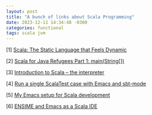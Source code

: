 ```yaml
---
layout: post
title: "A bunch of links about Scala Programming"
date: 2023-12-11 14:34:48 -0300
categories: functional
tags: scala jvm
---
```


\[1] [Scala: The Static Language that Feels Dynamic](https://www.artima.com/weblogs/viewpost.jsp?thread=328540)

\[2] [Scala for Java Refugees Part 1: main(String[])](https://scala4beginner.blogspot.com/2012/07/scala-for-java-refugees-part-1.html)

\[3] [Introduction to Scala – the interpreter](https://alblue.bandlem.com/2007/10/scala-introduction-to-scala-interpreter.html)

\[4] [Run a single ScalaTest case with Emacs and sbt-mode](https://ag91.github.io/blog/2020/10/23/run-a-single-scalatest-case-with-emacs-and-sbt-mode/)

\[5] [My Emacs setup for Scala development](https://ag91.github.io/blog/2020/10/16/my-emacs-setup-for-scala-development/)

\[6] [ENSIME and Emacs as a Scala IDE](https://troikatech.com/blog/2014/11/26/ensime-and-emacs-as-a-scala-ide/)
